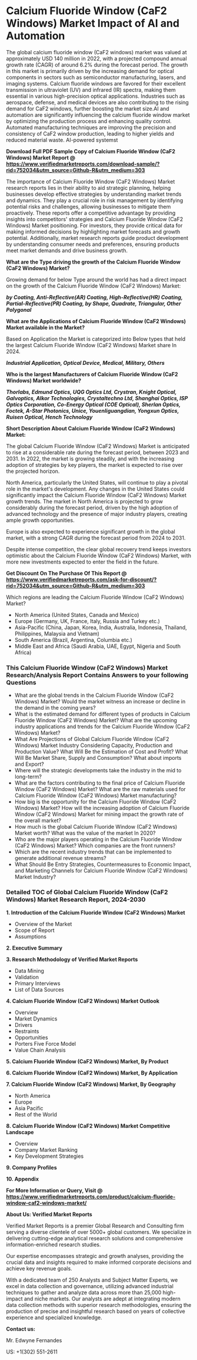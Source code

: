 <meta name="title" content="Global Calcium Fluoride Window (CaF2 Windows) Market Impact of AI and Automation"><meta name="description" content="The global calcium fluoride window (CaF2 windows) market was valued at approximately USD 140 million in 2022, with a projected compound annual growth rate (CAGR) of aroun"><meta name="title" content="Calcium Fluoride Window (CaF2 Windows) Market Size, Share, Scope, Trends, Growth, Opportunities, Analysis, Forecast"><h1>Calcium Fluoride Window (CaF2 Windows) Market Impact of AI and Automation</h1>The global calcium fluoride window (CaF2 windows) market was valued at approximately USD 140 million in 2022, with a projected compound annual growth rate (CAGR) of around 6.2% during the forecast period. The growth in this market is primarily driven by the increasing demand for optical components in sectors such as semiconductor manufacturing, lasers, and imaging systems. Calcium fluoride windows are favored for their excellent transmission in ultraviolet (UV) and infrared (IR) spectra, making them essential in various high-precision optical applications. Industries such as aerospace, defense, and medical devices are also contributing to the rising demand for CaF2 windows, further boosting the market size.AI and automation are significantly influencing the calcium fluoride window market by optimizing the production process and enhancing quality control. Automated manufacturing techniques are improving the precision and consistency of CaF2 window production, leading to higher yields and reduced material waste. AI-powered systemst</p><p id="" class=""><strong>Download Full PDF Sample Copy of Calcium Fluoride Window (CaF2 Windows) Market Report @ <a href="https://www.verifiedmarketreports.com/download-sample/?rid=752034&utm_source=Github-R&utm_medium=303" target="_blank">https://www.verifiedmarketreports.com/download-sample/?rid=752034&utm_source=Github-R&utm_medium=303</a></strong></p><p>The importance of&nbsp;Calcium Fluoride Window (CaF2 Windows) Market research reports lies in their ability to aid strategic planning, helping businesses develop effective strategies by understanding market trends and dynamics. They play a crucial role in risk management by identifying potential risks and challenges, allowing businesses to mitigate them proactively. These reports offer a competitive advantage by providing insights into competitors' strategies and Calcium Fluoride Window (CaF2 Windows) Market positioning. For investors, they provide critical data for making informed decisions by highlighting market forecasts and growth potential. Additionally, market research reports guide product development by understanding consumer needs and preferences, ensuring products meet market demands and drive business growth.</p><p><strong>What are the&nbsp;Type driving the growth of the Calcium Fluoride Window (CaF2 Windows) Market?</strong></p><p id="" class="">Growing demand for below Type around the world has had a direct impact on the growth of the Calcium Fluoride Window (CaF2 Windows) Market:</p><em><strong>by Coating, Anti-Reflective(AR) Coating, High-Reflective(HR) Coating, Partial-Reflective(PR) Coating, by Shape, Quadrate, Triangular, Other Polygonal</strong></em></p><strong>What are the&nbsp;Applications&nbsp;of Calcium Fluoride Window (CaF2 Windows) Market available in the Market?</strong></p><p id="" class="">Based on Application the Market is categorized into Below types that held the largest Calcium Fluoride Window (CaF2 Windows) Market share In 2024.</p><em><strong>Industrial Application, Optical Device, Medical, Military, Others</strong></em></p><strong>Who is the largest Manufacturers of Calcium Fluoride Window (CaF2 Windows) Market worldwide?</strong></p><p><em><strong>Thorlabs, Edmund Optics, UQG Optics Ltd, Crystran, Knight Optical, Galvoptics, Alkor Technologies, Crystaltechno Ltd, Shanghai Optics, ISP Optics Corporation, Co-Energy Optical (COE Optical), Sherlan Optics, Foctek, A-Star Photonics, Unice, Youenliguangdian, Yongxun Optics, Ruisen Optical, Hench Technology</strong></em></p><p id="" class=""><strong>Short Description About Calcium Fluoride Window (CaF2 Windows) Market:</strong></p><p>The global Calcium Fluoride Window (CaF2 Windows) Market is anticipated to rise at a considerable rate during the forecast period, between 2023 and 2031. In 2022, the market is growing steadily, and with the increasing adoption of strategies by key players, the market is expected to rise over the projected horizon.</p><p>North America, particularly the United States, will continue to play a pivotal role in the market's development. Any changes in the United States could significantly impact the Calcium Fluoride Window (CaF2 Windows) Market growth trends. The market in North America is projected to grow considerably during the forecast period, driven by the high adoption of advanced technology and the presence of major industry players, creating ample growth opportunities.</p><p>Europe is also expected to experience significant growth in the global market, with a strong CAGR during the forecast period from 2024 to 2031.</p><p>Despite intense competition, the clear global recovery trend keeps investors optimistic about the Calcium Fluoride Window (CaF2 Windows) Market, with more new investments expected to enter the field in the future.</p><p id="" class=""><strong>Get Discount On The Purchase Of This Report @ <a href="https://www.verifiedmarketreports.com/ask-for-discount/?rid=752034&utm_source=Github-R&utm_medium=303" target="_blank">https://www.verifiedmarketreports.com/ask-for-discount/?rid=752034&utm_source=Github-R&utm_medium=303</a></strong></p>Which regions are leading the Calcium Fluoride Window (CaF2 Windows) Market?</p><ul><li>North America (United States, Canada and Mexico)</li><li>Europe (Germany, UK, France, Italy, Russia and Turkey etc.)</li><li>Asia-Pacific (China, Japan, Korea, India, Australia, Indonesia, Thailand, Philippines, Malaysia and Vietnam)</li><li>South America (Brazil, Argentina, Columbia etc.)</li><li>Middle East and Africa (Saudi Arabia, UAE, Egypt, Nigeria and South Africa)</li></ul><h3 id="" class="">This Calcium Fluoride Window (CaF2 Windows) Market Research/Analysis Report Contains Answers to your following Questions</h3><ul><li>What are the global trends in the Calcium Fluoride Window (CaF2 Windows) Market? Would the market witness an increase or decline in the demand in the coming years?</li><li>What is the estimated demand for different types of products in Calcium Fluoride Window (CaF2 Windows) Market? What are the upcoming industry applications and trends for the Calcium Fluoride Window (CaF2 Windows) Market?</li><li>What Are Projections of Global Calcium Fluoride Window (CaF2 Windows) Market Industry Considering Capacity, Production and Production Value? What Will Be the Estimation of Cost and Profit? What Will Be Market Share, Supply and Consumption? What about imports and Export?</li><li>Where will the strategic developments take the industry in the mid to long-term?</li><li>What are the factors contributing to the final price of Calcium Fluoride Window (CaF2 Windows) Market? What are the raw materials used for Calcium Fluoride Window (CaF2 Windows) Market manufacturing?</li><li>How big is the opportunity for the Calcium Fluoride Window (CaF2 Windows) Market? How will the increasing adoption of Calcium Fluoride Window (CaF2 Windows) Market for mining impact the growth rate of the overall market?</li><li>How much is the global Calcium Fluoride Window (CaF2 Windows) Market worth? What was the value of the market In 2020?</li><li>Who are the major players operating in the Calcium Fluoride Window (CaF2 Windows) Market? Which companies are the front runners?</li><li>Which are the recent industry trends that can be implemented to generate additional revenue streams?</li><li>What Should Be Entry Strategies, Countermeasures to Economic Impact, and Marketing Channels for Calcium Fluoride Window (CaF2 Windows) Market Industry?</li></ul><h3 id="" class="">Detailed TOC of Global Calcium Fluoride Window (CaF2 Windows) Market Research Report, 2024-2030</h3><p id="" class=""><strong>1. Introduction of the Calcium Fluoride Window (CaF2 Windows) Market</strong></p><ul><li>Overview of the Market</li><li>Scope of Report</li><li>Assumptions</li></ul><p id="" class=""><strong>2. Executive Summary</strong></p><p id="" class=""><strong>3. Research Methodology of Verified Market Reports</strong></p><ul><li>Data Mining</li><li>Validation</li><li>Primary Interviews</li><li>List of Data Sources</li></ul><p id="" class=""><strong>4. Calcium Fluoride Window (CaF2 Windows) Market Outlook</strong></p><ul><li>Overview</li><li>Market Dynamics</li><li>Drivers</li><li>Restraints</li><li>Opportunities</li><li>Porters Five Force Model</li><li>Value Chain Analysis</li></ul><p id="" class=""><strong>5. Calcium Fluoride Window (CaF2 Windows) Market, By Product</strong></p><p id="" class=""><strong>6. Calcium Fluoride Window (CaF2 Windows) Market, By Application</strong></p><p id="" class=""><strong>7. Calcium Fluoride Window (CaF2 Windows) Market, By Geography</strong></p><ul><li>North America</li><li>Europe</li><li>Asia Pacific</li><li>Rest of the World</li></ul><p id="" class=""><strong>8. Calcium Fluoride Window (CaF2 Windows) Market Competitive Landscape</strong></p><ul><li>Overview</li><li>Company Market Ranking</li><li>Key Development Strategies</li></ul><p id="" class=""><strong>9. Company Profiles</strong></p><p id="" class=""><strong>10. Appendix</strong></p><p id="" class=""><strong>For More Information or Query, Visit @ <a href="https://www.verifiedmarketreports.com/product/calcium-fluoride-window-caf2-windows-market/" target="_blank">https://www.verifiedmarketreports.com/product/calcium-fluoride-window-caf2-windows-market/</a></strong></p><p id="" class=""><strong>About Us: Verified Market Reports</strong></p><p id="" class="">Verified Market Reports is a premier Global Research and Consulting firm serving a diverse clientele of over 5000+ global customers. We specialize in delivering cutting-edge analytical research solutions and comprehensive information-enriched research studies.</p><p id="" class="">Our expertise encompasses strategic and growth analyses, providing the crucial data and insights required to make informed corporate decisions and achieve key revenue goals.</p><p id="" class="">With a dedicated team of 250 Analysts and Subject Matter Experts, we excel in data collection and governance, utilizing advanced industrial techniques to gather and analyze data across more than 25,000 high-impact and niche markets. Our analysts are adept at integrating modern data collection methods with superior research methodologies, ensuring the production of precise and insightful research based on years of collective experience and specialized knowledge.</p><p id="" class=""><strong>Contact us:</strong></p><p id="" class="">Mr. Edwyne Fernandes</p><p id="" class="">US: +1(302) 551-2611</p>